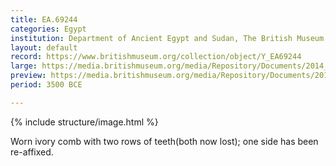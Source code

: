 ```yaml
---
title: EA.69244
categories: Egypt
institution: Department of Ancient Egypt and Sudan, The British Museum
layout: default
record: https://www.britishmuseum.org/collection/object/Y_EA69244
large: https://media.britishmuseum.org/media/Repository/Documents/2014_11/5_10/4602a94c_0b38_4f8a_9fed_a3da00b4f7b6/mid_01189052_001.jpg
preview: https://media.britishmuseum.org/media/Repository/Documents/2014_11/5_10/4602a94c_0b38_4f8a_9fed_a3da00b4f7b6/small_01189052_001.jpg
period: 3500 BCE

---
```

{% include structure/image.html %}

Worn ivory comb with two rows of teeth(both now lost); one side has been re-affixed.
